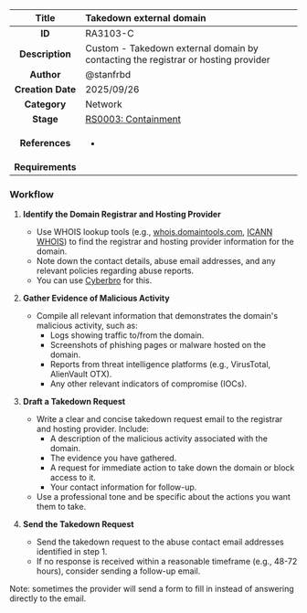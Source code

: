| Title                       | Takedown external domain         |
|:---------------------------:|:--------------------|
| **ID**                      | RA3103-C            |
| **Description**             | Custom - Takedown external domain by contacting the registrar or hosting provider   |
| **Author**                  | @stanfrbd        |
| **Creation Date**           | 2025/09/26 |
| **Category**                | Network      |
| **Stage**                   |[RS0003: Containment](../Response_Stages/RS0003.md)| 
| **References** |<ul><li></li></ul>|
| **Requirements** | |

### Workflow

1. **Identify the Domain Registrar and Hosting Provider**  
    - Use WHOIS lookup tools (e.g., [whois.domaintools.com](https://whois.domaintools.com/), [ICANN WHOIS](https://whois.icann.org/en)) to find the registrar and hosting provider information for the domain.  
    - Note down the contact details, abuse email addresses, and any relevant policies regarding abuse reports.
    - You can use [Cyberbro](https://github.com/stanfrbd/cyberbro) for this.

2. **Gather Evidence of Malicious Activity**  
    - Compile all relevant information that demonstrates the domain's malicious activity, such as:  
      - Logs showing traffic to/from the domain.  
      - Screenshots of phishing pages or malware hosted on the domain.  
      - Reports from threat intelligence platforms (e.g., VirusTotal, AlienVault OTX).  
      - Any other relevant indicators of compromise (IOCs).

3. **Draft a Takedown Request**
    - Write a clear and concise takedown request email to the registrar and hosting provider. Include:  
      - A description of the malicious activity associated with the domain.  
      - The evidence you have gathered.  
      - A request for immediate action to take down the domain or block access to it.  
      - Your contact information for follow-up.
    - Use a professional tone and be specific about the actions you want them to take.

4. **Send the Takedown Request**
    - Send the takedown request to the abuse contact email addresses identified in step 1.  
    - If no response is received within a reasonable timeframe (e.g., 48-72 hours), consider sending a follow-up email.

Note: sometimes the provider will send a form to fill in instead of answering directly to the email.